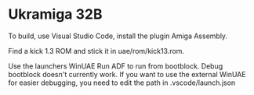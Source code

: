 # Ukramiga 32B
 
To build, use Visual Studio Code, install the plugin Amiga Assembly.

Find a kick 1.3 ROM and stick it in uae/rom/kick13.rom. 

Use the launchers WinUAE Run ADF to run from bootblock. Debug bootblock doesn't currently work. If you want to use
the external WinUAE for easier debugging, you need to edit the path in .vscode/launch.json
